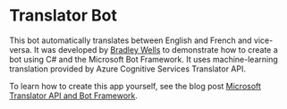 ﻿# Translator Bot
This bot automatically translates between English and French and vice-versa. It was developed by [Bradley Wells](https://wellsb.com/csharp/) to demonstrate how to create a bot using C# and the Microsoft Bot Framework. It uses machine-learning translation provided by Azure Cognitive Services Translator API.

To learn how to create this app yourself, see the blog post [Microsoft Translator API and Bot Framework](https://wellsb.com/csharp/learn/microsoft-translator-api-bot-framework/).
